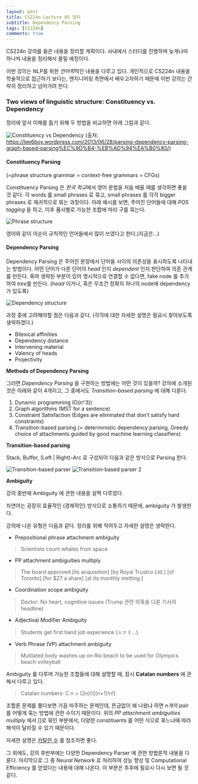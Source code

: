 ```yaml
---
layout: post
title: CS224n Lecture 05 정리
subtitle: Dependency Parsing
tags: [CS224n]
comments: true
---
```


CS224n 강의를 들은 내용을 정리할 계획이다. 사내에서 스터디를 진행하며 늦게나마 하나씩 내용을 정리해서 올릴 예정이다.

이번 강의는 NLP를 위한 *언어학*적인 내용을 다루고 있다. 개인적으로 CS224n 내용을 학술적으로 접근하기 보다는, 엔지니어링 측면에서 배우고자하기 때문에 이번 강의는 간략히 정리하고 넘어가려 한다.

### Two views of linguistic structure: Constituency vs. Dependency

정리에 앞서 이해를 돕기 위해 두 방법을 비교하면 아래 그림과 같다.

![Constituency vs Dependency](https://seo-jinbro.github.io/img/cs224n/lecture05/constituency_vs_dependency.png)
(출처: https://lee6boy.wordpress.com/2013/06/28/parsing-dependency-parsing-graph-based-parsing%EC%9D%B4-%EB%AD%94%EA%B0%80/)


#### Constituency Parsing

(=phrase structure grammar = context-free grammars = CFGs)

Constituency Parsing 은 *한국 학교*에서 영어 문법을 처음 배울 때를 생각하면 좋을 것 같다.
각 words 를 small phrases 로 묶고,  small phrases 를 각각 bigger phrases 로 재귀적으로 묶는 과정이다.
아래 예시를 보면, 주어진 단어들에 대해 *POS tagging* 을 하고, 이후 품사별로 가능한 조합에 따라 구를 묶는다.

![Phrase structure](https://seo-jinbro.github.io/img/cs224n/lecture05/phrase-structure.png)

영어와 같이 어순이 규칙적인 언어들에서 많이 쓰였다고 한다.(지금은...)

#### Dependency Parsing

Dependency Parsing 은 주어진 문장에서 단어들 사이의 의존성을 표시하도록 나타내는 방법이다.
어떤 단어가 다른 단어의 *head* 인지 *dependent* 인지 판단하여 의존 관계를 만든다. 혹여 생략된 부분이 있어 명시적으로 연결할 수 없다면, fake node 를 추가하여 *tree*를 만든다.
(*head* 이거나, 혹은 무조건 정확히 하나의 node에 dependency 가 있도록)

![Dependency structure](https://seo-jinbro.github.io/img/cs224n/lecture05/dependency-structure.png)

과정 중에 고려해야할 점은 다음과 같다. (각각에 대한 자세한 설명은 필요시 찾아보도록 생략하겠다.)

* Bilexical affinities
* Dependency distance
* Intervening material
* Valency of heads
* Projectivity

**Methods of Dependency Parsing**

그러면 *Dependency Parsing* 을 구현하는 방법에는 어떤 것이 있을까?
강의에 소개된 것은 아래와 같이 4개이고, 그 중에서도 *Transition-based parsing* 에 대해 다룬다.

1. Dynamic programming (O(n^3))
2. Graph algorithms (MST for a sentence)
3. Constraint Satisfaction (Edges are eliminated that don’t satisfy hard constraints)
4. Transition-based parsing (= deterministic dependency parsing, Greedy choice of attachments guided by good machine learning classifiers)

**Transition-based parsing**

Stack, Buffer, (Left | Right)-Arc 로 구성되어 다음과 같은 방식으로 Parsing 한다.

![Transition-based parser](https://seo-jinbro.github.io/img/cs224n/lecture05/transition-based-parsing.png)
![Transition-based parser 2](https://seo-jinbro.github.io/img/cs224n/lecture05/transition-based-parsing-2.png)

**Ambiguity**

강의 중반에 Ambiguity 에 관한 내용을 살짝 다루었다. 

자연어는 굉장히 효율적인 (경제적인) 방식으로 소통하기 때문에, ambiguity 가 발생한다.

강의에 나온 유형은 다음과 같다. 정리를 위해 적어두고 자세한 설명은 생략한다.

* Prepositional phrase attachment ambiguity
> Scientists count whales from space

* PP attachment ambiguities multiply
> The board approved [its acquisition] [by Royal Trustco Ltd.] [of Toronto] [for $27 a share] [at its monthly metting.]

* Coordination scope ambiguity
> Doctor: No heart, cognitive issues (Trump 관련 의혹을 다룬 기사의 headline)

* Adjectival Modifier Ambiguity
> Students get first hand job experience (ㅗㅜㅑ...)

* Verb Phrase (VP) attachment ambiguity
> Mutilated body washes up on Rio beach to be used for Olympics beach volleyball

Ambiguity 를 다루며 가능한 조합들에 대해 설명할 때, 잠시 **Catalan numbers** 에 관해서 다루고 있다.
> Catalan numbers: C n = (2n)!/[(n+1)!n!]

조합론 문제를 풀다보면 가끔 마주하는 문제인데, 뜬금없이 왜 나왔냐 하면 *n개의 pair* 를 어떻게 묶는 방법에 관한 수이기 때문이다.
위의 *PP attachment ambiguities multiply* 에서 []로 묶인 부분에서, 다양한 constituents 를 어떤 식으로 묶느냐에 따라 해석이 달라질 수 있기 때문이다.

자세한 설명은 [카탈란 수](https://suhak.tistory.com/77) 를 참조하면 좋다.

그 외에도, 강의 후반부에는 다양한 Dependency Parser 에 관한 방법론적 내용을 다룬다.
마지막으로 그 중 *Neural Network* 로 처리하여 성능 향상 및 Computational Efficiency 를 얻었다는 내용에 대해 나온다.
이 부분은 추후에 필요시 다시 보면 될 것 같다.